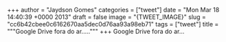 
+++
author = "Jaydson Gomes"
categories = ["tweet"]
date = "Mon Mar 18 14:40:39 +0000 2013"
draft = false
image = "{TWEET_IMAGE}"
slug = "cc6b42cbee0c6162670aa5dec0d76aa93a98eb71"
tags = ["tweet"]
title = """Google Drive fora do ar....."""
+++
Google Drive fora do ar...
